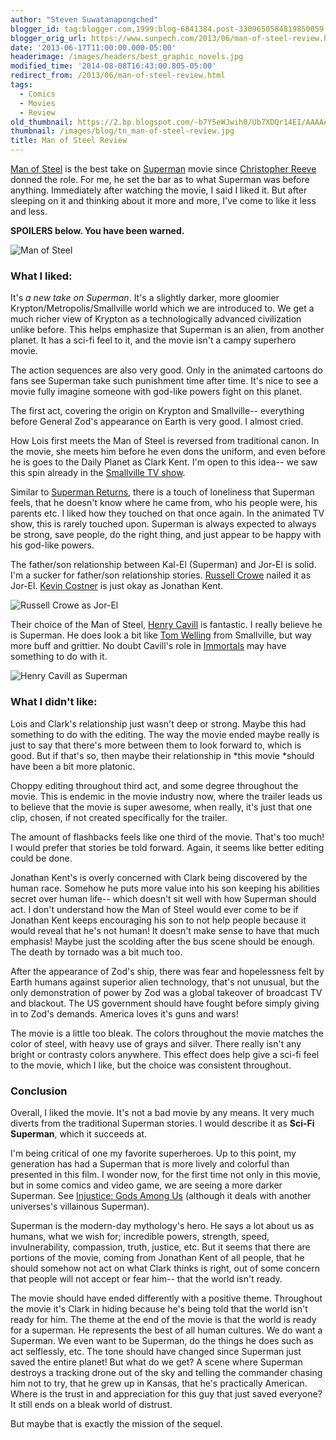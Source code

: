 ```yaml
---
author: "Steven Suwatanapongched"
blogger_id: tag:blogger.com,1999:blog-6841384.post-3309650584819850059
blogger_orig_url: https://www.sunpech.com/2013/06/man-of-steel-review.html
date: '2013-06-17T11:00:00.000-05:00'
headerimage: /images/headers/best_graphic_novels.jpg
modified_time: '2014-08-08T16:43:00.805-05:00'
redirect_from: /2013/06/man-of-steel-review.html
tags:
  - Comics
  - Movies
  - Review
old_thumbnail: https://2.bp.blogspot.com/-b7Y5eWJwih0/Ub7XDQr14EI/AAAAAAABeaw/Kbe3Jp2udyY/s800/Screen+Shot+2013-06-17+at+2.29.29+AM.png
thumbnail: /images/blog/tn_man-of-steel-review.jpg
title: Man of Steel Review
---
```



[Man of Steel](https://www.imdb.com/title/tt0770828/) is the best take on [Superman](https://www.imdb.com/title/tt0078346/) movie since [Christopher Reeve](https://en.wikipedia.org/wiki/Christopher_Reeve) donned the role. For me, he set the bar as to what Superman was before anything. Immediately after watching the movie, I said I liked it. But after sleeping on it and thinking about it more and more, I've come to like it less and less.

**SPOILERS below. You have been warned.**

![Man of Steel](/images/blog/Screen-Shot-2013-06-17-at-2.29.29-AM.png)

### What I liked:

It's *a new take on Superman*. It's a slightly darker, more gloomier Krypton/Metropolis/Smallville world which we are introduced to. We get a much richer view of Krypton as a technologically advanced civilization unlike before. This helps emphasize that Superman is an alien, from another planet. It has a sci-fi feel to it, and the movie isn't a campy superhero movie.

The action sequences are also very good. Only in the animated cartoons do fans see Superman take such punishment time after time. It's nice to see a movie fully imagine someone with god-like powers fight on this planet.

The first act, covering the origin on Krypton and Smallville-- everything before General Zod's appearance on Earth is very good. I almost cried.

How Lois first meets the Man of Steel is reversed from traditional canon. In the movie, she meets him before he even dons the uniform, and even before he is goes to the Daily Planet as Clark Kent. I'm open to this idea-- we saw this spin already in the [Smallville TV show](https://en.wikipedia.org/wiki/Smallville).

Similar to [Superman Returns](https://www.imdb.com/title/tt0348150/), there is a touch of loneliness that Superman feels, that he doesn't know where he came from, who his people were, his parents etc. I liked how they touched on that once again. In the animated TV show, this is rarely touched upon. Superman is always expected to always be strong, save people, do the right thing, and just appear to be happy with his god-like powers.

The father/son relationship between Kal-El (Superman) and Jor-El is solid. I'm a sucker for father/son relationship stories. [Russell Crowe](https://www.imdb.com/name/nm0000128/) nailed it as Jor-El. [Kevin Costner](https://www.imdb.com/name/nm0000126/) is just okay as Jonathan Kent.

![Russell Crowe as Jor-El](/images/blog/Screen-Shot-2013-06-17-at-2.55.49-AM.png)

Their choice of the Man of Steel, [Henry Cavill](https://www.imdb.com/name/nm0147147) is fantastic. I really believe he is Superman. He does look a bit like [Tom Welling](https://en.wikipedia.org/wiki/Tom_Welling) from Smallville, but way more buff and grittier. No doubt Cavill's role in [Immortals](https://www.imdb.com/title/tt1253864/) may have something to do with it.

![Henry Cavill as Superman](/images/blog/man_of_steel.jpg)

### What I didn't like:

Lois and Clark's relationship just wasn't deep or strong. Maybe this had something to do with the editing. The way the movie ended maybe really is just to say that there's more between them to look forward to, which is good. But if that's so, then maybe their relationship in *this movie *should have been a bit more platonic.

Choppy editing throughout third act, and some degree throughout the movie. This is endemic in the movie industry now, where the trailer leads us to believe that the movie is super awesome, when really, it's just that one clip, chosen, if not created specifically for the trailer.

The amount of flashbacks feels like one third of the movie. That's too much! I would prefer that stories be told forward. Again, it seems like better editing could be done.

Jonathan Kent's is overly concerned with Clark being discovered by the human race. Somehow he puts more value into his son keeping his abilities secret over human life-- which doesn't sit well with how Superman should act. I don't understand how the Man of Steel would ever come to be if Jonathan Kent keeps encouraging his son to not help people because it would reveal that he's not human! It doesn't make sense to have that much emphasis! Maybe just the scolding after the bus scene should be enough. The death by tornado was a bit much too.

After the appearance of Zod's ship, there was fear and hopelessness felt by Earth humans against superior alien technology, that's not unusual, but the only demonstration of power by Zod was a global takeover of broadcast TV and blackout. The US government should have fought before simply giving in to Zod's demands. America loves it's guns and wars!

The movie is a little too bleak. The colors throughout the movie matches the color of steel, with heavy use of grays and silver. There really isn't any bright or contrasty colors anywhere. This effect does help give a sci-fi feel to the movie, which I like, but the choice was consistent throughout.

### Conclusion

Overall, I liked the movie. It's not a bad movie by any means. It very much diverts from the traditional Superman stories. I would describe it as **Sci-Fi Superman**, which it succeeds at.

I'm being critical of one my favorite superheroes. Up to this point, my generation has had a Superman that is more lively and colorful than presented in this film. I wonder now, for the first time not only in this movie, but in some comics and video game, we are seeing a more darker Superman. See [Injustice: Gods Among Us](https://en.wikipedia.org/wiki/Injustice:_Gods_Among_Us) (although it deals with another universes's villainous Superman).

Superman is the modern-day mythology's hero. He says a lot about us as humans, what we wish for; incredible powers, strength, speed, invulnerability, compassion, truth, justice, etc. But it seems that there are portions of the movie, coming from Jonathan Kent of all people, that he should somehow not act on what Clark thinks is right, out of some concern that people will not accept or fear him-- that the world isn't ready.

The movie should have ended differently with a positive theme. Throughout the movie it's Clark in hiding because he's being told that the world isn't ready for him. The theme at the end of the movie is that the world is ready for a superman. He represents the best of all human cultures. We do want a Superman. We even want to be Superman, do the things he does such as act selflessly, etc. The tone should have changed since Superman just saved the entire planet! But what do we get? A scene where Superman destroys a tracking drone out of the sky and telling the commander chasing him not to try, that he grew up in Kansas, that he's practically American. Where is the trust in and appreciation for this guy that just saved everyone? It still ends on a bleak world of distrust.

But maybe that is exactly the mission of the sequel.